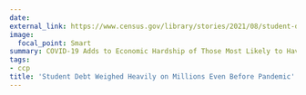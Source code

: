 ```yaml
---
date:
external_link: https://www.census.gov/library/stories/2021/08/student-debt-weighed-heavily-on-millions-even-before-pandemic.html
image:
  focal_point: Smart
summary: COVID-19 Adds to Economic Hardship of Those Most Likely to Have Student Loans
tags:
- ccp
title: 'Student Debt Weighed Heavily on Millions Even Before Pandemic'
---
```

